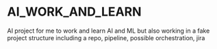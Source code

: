 # AI_WORK_AND_LEARN
AI project for me to work and learn AI and ML but also working in a fake project structure including a repo, pipeline, possible orchestration, jira
